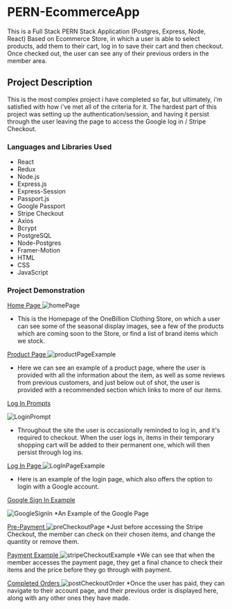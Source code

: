# PERN-EcommerceApp

This is a Full Stack PERN Stack Application (Postgres, Express, Node, React) 
Based on Ecommerce Store, in which a user is able to select products, add them to their cart, log in to save their cart and then checkout. Once
checked out, the user can see any of their previous orders in the member area.


## Project Description
This is the most complex project i have completed so far, but ultimately, i'm satisfied with how i've met all of the criteria for it.
The hardest part of this project was setting up the authentication/session, and having it persist through the user leaving the page 
to access the Google log in / Stripe Checkout.


### Languages and Libraries Used

* React
* Redux
* Node.js
* Express.js
* Express-Session
* Passport.js
* Google Passport
* Stripe Checkout
* Axios
* Bcrypt
* PostgreSQL
* Node-Postgres
* Framer-Motion
* HTML
* CSS
* JavaScript


### Project Demonstration 

<ins> Home Page </ins>
![homePage](https://user-images.githubusercontent.com/90611253/208539010-c7a75ae0-c6c5-4a8d-a677-83992cb5d73c.png)
* This is the Homepage of the OneBillion Clothing Store, on which a user can see some of the seasonal display images, see a few of
the products which are coming soon to the Store, or find a list of brand items which we stock.

<ins> Product Page </ins>
![productPageExample](https://user-images.githubusercontent.com/90611253/208539227-a5861cc5-d8a5-4d9d-bd55-efc74ff1c498.png)
* Here we can see an example of a product page, where the user is provided with all the information about the item, as well
as some reviews from previous customers, and just below out of shot, the user is provided with a recommended section which links to 
more of our items.

<ins> Log In Prompts </ins>


![LoginPrompt](https://user-images.githubusercontent.com/90611253/208540312-f0413c15-f526-4c93-80ee-3a831bb06955.png)
* Throughout the site the user is occasionally reminded to log in, and it's required to checkout. When the user logs in, 
items in their temporary shopping cart will be added to their permanent one, which will then persist through log ins.

<ins> Log In Page </ins>
![LogInPageExample](https://user-images.githubusercontent.com/90611253/208540449-178374a7-6110-4d1f-8728-3bb51ba007e6.png)
* Here is an example of the login page, which also offers the option to login with a Google account.

<ins> Google Sign In Example </ins>


![GoogleSignIn](https://user-images.githubusercontent.com/90611253/208540665-a9b7c62d-5d0a-47b2-918a-37ead6126867.png)
*An Example of the Google Page

<ins> Pre-Payment </ins>
![preCheckoutPage](https://user-images.githubusercontent.com/90611253/208540561-aeb45d3f-ab78-4873-b513-9e3833339af9.png)
*Just before accessing the Stripe Checkout, the member can check on their chosen items, and change the quantity or remove them.

<ins> Payment Example </ins>
![stripeCheckoutExample](https://user-images.githubusercontent.com/90611253/208540748-dea43576-2341-41ff-9c78-0f1e5428ed15.png)
*We can see that when the member accesses the payment page, they get a final chance to check their items and the price before they go through
with payment.

<ins> Completed Orders </ins>
![postCheckoutOrder](https://user-images.githubusercontent.com/90611253/208540877-0005137c-c8d8-47d2-8946-94042e052953.png)
*Once the user has paid, they can navigate to their account page, and their previous order is displayed here, along with any other ones they have made.
